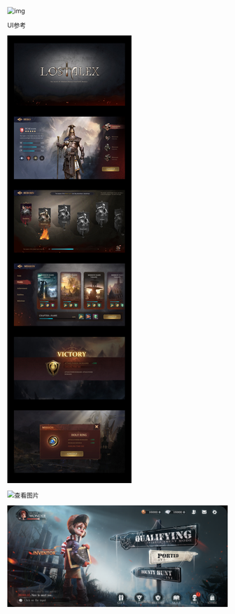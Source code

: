 ![img](.\b03b6a27945cb073c17d7a879e1c3144562cf131c5709a-iVGY8A)

UI参考

![查看图片](.\0573332a8d0b205b61549acaadc97c5f0df35a2f11cd59-1HwNPF)

![查看图片](.\40f6fce5e4bf5c4c09d0758eb9e816303626f5f713fa83a-R2DRiO)



![查看图片](.\53b4a43e8725d3381221025507657d3ec09bb176338557-OuPcsN)